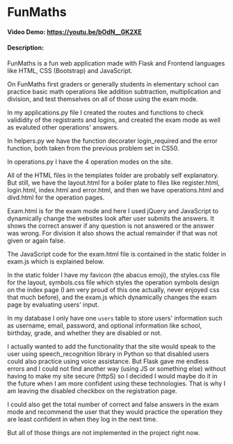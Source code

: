# FunMaths
#### Video Demo:  https://youtu.be/bOdN__GK2XE
#### Description:

FunMaths is a fun web application made with Flask and Frontend languages like HTML, CSS (Bootstrap) and JavaScript.


On FunMaths first graders or generally students in elementary school can practice basic math operations like addition subtraction,
multiplication and division, and test themselves on all of those using the exam mode.

In my applications.py file I created the routes and functions to check valididity of the registrants and logins, and created the exam mode as well as evaluted
other operations' answers.

In helpers.py we have the function decorater login_required and the error function, both taken from the previous problem set in CS50.

In operations.py I have the 4 operation modes on the site.

All of the HTML files in the templates folder are probably self explanatory. But still, we have the layout.html for a boiler plate to files like
register.html, login.html, index.html and error.html, and then we have operations.html and divd.html for the operation pages.

Exam.html is for the exam mode and here I used jQuery and JavaScript to dynamically change the websites look after user submits the answers.
It shows the correct answer if any question is not answered or the answer was wrong. For division it also shows the actual remainder if that was not given
or again false.

The JavaScript code for the exam.html file is contained in the static folder in exam.js which is explained below.

In the static folder I have my favicon (the abacus emoji),
the styles.css file for the layout,
symbols.css file which styles the operation symbols design on the index page (I am very proud of this one actually,
never enjoyed css that much before),
and the exam.js which dynamically changes the exam page by evaluating users' input.

In my database I only have one `users` table to store users' information such as
username,
email,
password,
and optional information like
school,
birthday,
grade,
and whether they are disabled or not.

I actually wanted to add the functionality that the site would speak to the user using speech_recognition library in Python
so that disabled users could also practice using voice assistance. But Flask gave me endless errors and I could not find another
way (using JS or something else) without having to make my site secure (httpS) so I decided I would maybe do it in the future
when I am more confident using these technologies. That is why I am leaving the disabled checkbox on the registration page.

I could also get the total number of correct and false answers in the exam mode and recommend the user that they would practice the operation
they are least confident in when they log in the next time.

But all of those things are not implemented in the project right now.
